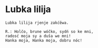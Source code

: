 # Lubka lilija

```
Lubka lilija rjenje zakćěwa.

R.: Holčo, brune wóčko, sydń so ke mni,
radosć moja sy a duša we mni!
Hanka moja, Hanka moja, dobru nóc!
```

